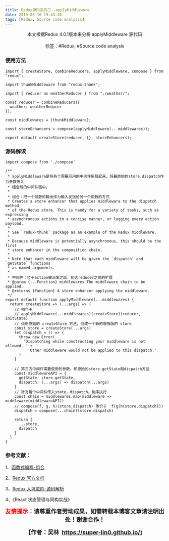 ```yaml
---
title: Redux源码系列三--applyMiddleware
date: 2019-08-16 19:43:16
tags: [Redux, Source code analysis]
---
```


<center>
  本文根据Redux 4.0.1版本来分析 applyMiddleware 源代码
<center>
</br>
</center>
  标签：#Redux, #Source code analysis
</center>

<!-- more -->

### 使用方法

```
import { createStore, combineReducers, applyMiddleware, compose } from "redux";

import thunkMiddleware from "redux-thunk";

import { reducer as weatherReducer } from "./weather/";

const reducer = combineReducers({
  weather: weatherReducer
});

const middlewares = [thunkMiddleware];

const storeEnhancers = compose(applyMiddleware(...middlewares));

export default createStore(reducer, {}, storeEnhancers);

```

### 源码解读

```
import compose from './compose'

/**
 * applyMiddleware是将各个需要应用的中间件串联起来，将最原始的store.dispatch作为参数传入
 * 组合后的中间件链中。
 *
 * 组合：把一个函数的输出作为输入发送给另一个函数的方式
 * Creates a store enhancer that applies middleware to the dispatch method
 * of the Redux store. This is handy for a variety of tasks, such as expressing
 * asynchronous actions in a concise manner, or logging every action payload.
 *
 * See `redux-thunk` package as an example of the Redux middleware.
 *
 * Because middleware is potentially asynchronous, this should be the first
 * store enhancer in the composition chain.
 *
 * Note that each middleware will be given the `dispatch` and `getState` functions
 * as named arguments.
 *
 * 中间件：位于action被派发之后，到达reducer之前的扩展
 * @param {...Function} middlewares The middleware chain to be applied.
 * @returns {Function} A store enhancer applying the middleware.
 */
export default function applyMiddleware(...middlewares) {
  return createStore => (...args) => {
    // 相当于
    // applyMiddleware(...middlewares)(createStore)(reducer, initState)
    // 借用原始的 createStore 方法，创建一个新的增强版的 store
    const store = createStore(...args)
    let dispatch = () => {
      throw new Error(
        'Dispatching while constructing your middleware is not allowed. ' +
          'Other middleware would not be applied to this dispatch.'
      )
    }

    // 第三方中间件需要使用的参数，即原始的store.getState和dispatch方法
    const middlewareAPI = {
      getState: store.getState,
      dispatch: (...args) => dispatch(...args)
    }
    // 针对每个中间件传入state，dispatch，倒序执行
    const chain = middlewares.map(middleware => middleware(middlewareAPI))
    // compose(f, g, h)(store.dispatch) 等价于  f(g(h(store.dispatch)))
    dispatch = compose(...chain)(store.dispatch)

    return {
      ...store,
      dispatch
    }
  }
}

```

### 参考文献：

1、<a href="https://github.com/super-lin0/functional-es6/tree/master/src/chapter-07" >函数式编程-组合</a>

2、<a href="http://cn.redux.js.org/docs/api/applyMiddleware.html">Redux 官方文档</a>

3、<a href="https://github.com/ecmadao/Coding-Guide/blob/master/Notes/React/Redux/Redux%E5%85%A5%E5%9D%91%E8%BF%9B%E9%98%B6-%E6%BA%90%E7%A0%81%E8%A7%A3%E6%9E%90.md#applymiddleware">Redux 入坑进阶-源码解析</a>

4、《React 状态管理与同构实战》

<p style="text-align: center;"><span style="font-size:18px;"><strong><span style="color:#ff00;"><span style="color:#ff0000;">友情提示：</span></span>请尊重作者劳动成果，如需转载本博客文章请注明出处！谢谢合作！</strong></span></p>

<p align="center"><strong><span style="font-size:18px;">【作者：吴林&nbsp;&nbsp;</span></strong><a target="_blank" href="https://super-lin0.github.io/"><strong><span style="font-size:18px;">https://super-lin0.github.io/</span></strong></a><strong>】</span></strong></p>

